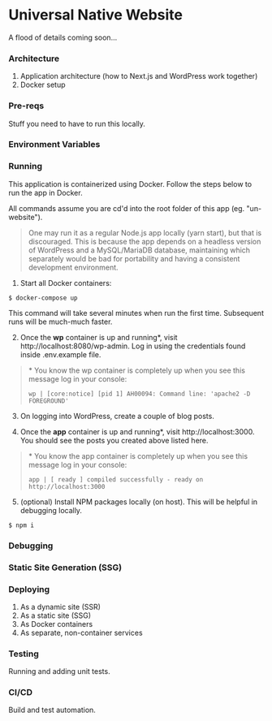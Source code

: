 # Universal Native Website

A flood of details coming soon...

### Architecture

1. Application architecture (how to Next.js and WordPress work together)
2. Docker setup

### Pre-reqs

Stuff you need to have to run this locally.

### Environment Variables

### Running

This application is containerized using Docker. Follow the steps below to run the app in Docker.

All commands assume you are cd'd into the root folder of this app (eg. "un-website").

> One may run it as a regular Node.js app locally (yarn start), but that is discouraged. This is because the app depends on a headless version of WordPress and a MySQL/MariaDB database, maintaining which separately would be bad for portability and having a consistent development environment.

1. Start all Docker containers:

```
$ docker-compose up
```

This command will take several minutes when run the first time. Subsequent runs will be much-much faster.

2. Once the **wp** container is up and running\*, visit http://localhost:8080/wp-admin. Log in using the credentials found inside .env.example file.

> \* You know the wp container is completely up when you see this message log in your console:
>
> `wp | [core:notice] [pid 1] AH00094: Command line: 'apache2 -D FOREGROUND'`

3. On logging into WordPress, create a couple of blog posts.

4. Once the **app** container is up and running\*, visit http://localhost:3000. You should see the posts you created above listed here.

> \* You know the app container is completely up when you see this message log in your console:
>
> `app | [ ready ] compiled successfully - ready on http://localhost:3000`

5. (optional) Install NPM packages locally (on host). This will be helpful in debugging locally.

```
$ npm i
```

### Debugging

### Static Site Generation (SSG)

### Deploying

1. As a dynamic site (SSR)
2. As a static site (SSG)
3. As Docker containers
4. As separate, non-container services

### Testing

Running and adding unit tests.

### CI/CD

Build and test automation.
